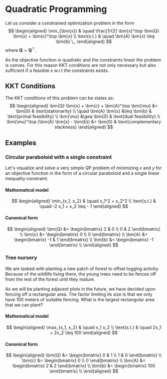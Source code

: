# Quadratic Programming

Let us consider a constrained optimization problem in the form
$$
\begin{aligned}
	\min_{\bm{x}} & \quad \frac{1}{2} \bm{x}^\top \bm{Q} \bm{x} + \bm{c}^\top \bm{x} \\
	\text{s.t.} & \quad \bm{A} \bm{x} \leq \bm{b} \,,
\end{aligned}
$$
where $\bm{Q} = \bm{Q}^\top$.

As the objective function is quadratic and the constraints linear the problem is convex. For this reason KKT conditions are not only necessary but also sufficient if a feasible $x$ w.r.t the constraints exists.

## KKT Conditions

The KKT conditions of this problem can be states as:
$$
\begin{aligned}
\bm{Q} \bm{x} + \bm{c} + \bm{A}^\top \bm{\mu} &= \bm{0} & \text{stationarity} \\
\quad \bm{A} \bm{x} &\leq \bm{b} & \text{primal feasibility} \\
\bm{\mu} &\geq \bm{0} & \text{dual feasibility} \\
\bm{\mu}^\top (\bm{A} \bm{x} - \bm{b}) &= \bm{0} & \text{complementary slackness}
\end{aligned}
$$

## Examples

### Circular paraboloid with a single constraint

Let's visualize and solve a very simple QP problem of minimizing $x$ and $y$ for an objective function in the form of a circular paraboloid and a single linear inequality constraint.

#### Mathematical model
$$
\begin{aligned}
	\min_{x_1, x_2} & \quad x_1^2 + x_2^2 \\
	\text{s.t.} & \quad -2 x_1 + x_2 \leq - 1 
\end{aligned}
$$

#### Canonical form
$$
\begin{aligned}
	\bm{Q} &= \begin{bmatrix} 2 & 0 \\ 0 & 2 \end{bmatrix} \\
	\bm{c} &= \begin{bmatrix} 0 \\ 0 \end{bmatrix} \\ 
	\bm{A} &= \begin{bmatrix} -1 & 1 \end{bmatrix} \\ 
	\bm{b} &= \begin{bmatrix} -1 \end{bmatrix} \\ 
\end{aligned}
$$

### Tree nursery
We are tasked with planting a new patch of forest to offset logging activity. Because of the wildlife living there, the young trees need to be fences off from the rest of the forest until they mature.

As we will be planting adjacent plots in the future, we have decided upon fencing off a rectangular area. The factor limiting its size is that we only have 100 meters of suitable fencing. What is the largest rectangular area that we can plant?

#### Mathematical model
$$
\begin{aligned}
	\max_{x_1, x_2} & \quad x_1 x_2 \\
	\text{s.t.} & \quad 2x_1 + 2x_2 \leq 100 
\end{aligned}
$$

#### Canonical form
$$
\begin{aligned}
	\bm{Q} &= \begin{bmatrix} 0 & 1 \\ 1 & 0 \end{bmatrix} \\
	\bm{c} &= \begin{bmatrix} 0 \\ 0 \end{bmatrix} \\ 
	\bm{A} &= \begin{bmatrix} 2 & 2 \end{bmatrix} \\ 
	\bm{b} &= \begin{bmatrix} 100 \end{bmatrix} \\ 
\end{aligned}
$$

